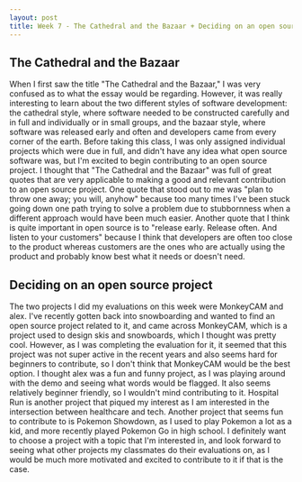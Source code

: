 ```yaml
---
layout: post
title: Week 7 - The Cathedral and the Bazaar + Deciding on an open source project
---
```

## The Cathedral and the Bazaar
When I first saw the title "The Cathedral and the Bazaar," I was very confused as to what the essay would be regarding. However, it was really interesting to learn about the two different styles of software development: the cathedral style, where software needed to be constructed carefully and in full and individually or in small groups, and the bazaar style, where software was released early and often and developers came from every corner of the earth. Before taking this class, I was only assigned individual projects which were due in full, and didn't have any idea what open source software was, but I'm excited to begin contributing to an open source project. I thought that "The Cathedral and the Bazaar" was full of great quotes that are very applicable to making a good and relevant contribution to an open source project. One quote that stood out to me was "plan to throw one away; you will, anyhow" because too many times I've been stuck going down one path trying to solve a problem due to stubbornness when a different approach would have been much easier. Another quote that I think is quite important in open source is to "release early. Release often. And listen to your customers" because I think that developers are often too close to the product whereas customers are the ones who are actually using the product and probably know best what it needs or doesn't need.

## Deciding on an open source project
The two projects I did my evaluations on this week were MonkeyCAM and alex. I've recently gotten back into snowboarding and wanted to find an open source project related to it, and came across MonkeyCAM, which is a project used to design skis and snowboards, which I thought was pretty cool. However, as I was completing the evaluation for it, it seemed that this project was not super active in the recent years and also seems hard for beginners to contribute, so I don't think that MonkeyCAM would be the best option. I thought alex was a fun and funny project, as I was playing around with the demo and seeing what words would be flagged. It also seems relatively beginner friendly, so I wouldn't mind contributing to it. Hospital Run is another project that piqued my interest as I am interested in the intersection between healthcare and tech. Another project that seems fun to contribute to is Pokemon Showdown, as I used to play Pokemon a lot as a kid, and more recently played Pokemon Go in high school. I definitely want to choose a project with a topic that I'm interested in, and look forward to seeing what other projects my classmates do their evaluations on, as I would be much more motivated and excited to contribute to it if that is the case.
